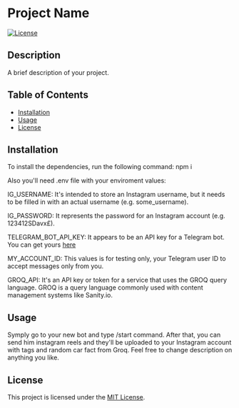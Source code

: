 # Project Name

[![License](https://img.shields.io/badge/license-MIT-blue.svg)](LICENSE)

## Description

A brief description of your project.

## Table of Contents

- [Installation](#installation)
- [Usage](#usage)
- [License](#license)

## Installation

To install the dependencies, run the following command:
npm i

Also you'll need .env file with your enviroment values:

IG_USERNAME: It's intended to store an Instagram username, but it needs to be filled in with an actual username (e.g. some_username).

IG_PASSWORD: It represents the password for an Instagram account (e.g. 123412SDavx£).

TELEGRAM_BOT_API_KEY: It appears to be an API key for a Telegram bot. You can get yours [here](https://t.me/BotFather) 

MY_ACCOUNT_ID: This values is for testing only, your Telegram user ID to accept messages only from you. 

GROQ_API: It's an API key or token for a service that uses the GROQ query language. GROQ is a query language commonly used with content management systems like Sanity.io.

## Usage

Symply go to your new bot and type /start command. After that, you can send him instagram reels and they'll be uploaded to your Instagram account with tags and random car fact from Groq. Feel free to change description on anything you like.

## License

This project is licensed under the [MIT License](LICENSE).